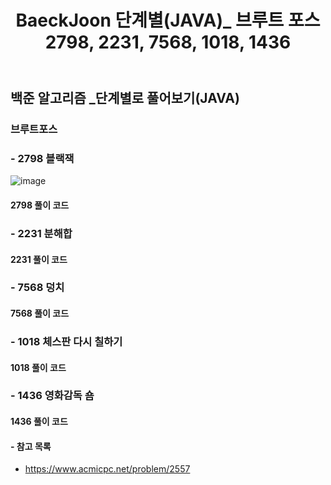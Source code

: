 ﻿---
layout: single
title: "BaeckJoon 단계별(JAVA)_ 브루트 포스 2798, 2231, 7568, 1018, 1436"
read_time: true
categories: 
 - BaeckJoon 
tags: 
 - Algorithm
 - BaeckJoon 
last_modified_at: '2021-05-26 23:21:00 +0800'
toc: true
toc_sticky: true
toc_label: 목차
---
## 백준 알고리즘 _단계별로 풀어보기(JAVA)
### 브루트포스
### - 2798 블랙잭
![image](https://user-images.githubusercontent.com/66898243/119677586-cf1c7100-be79-11eb-9e2f-033704327c7e.png)

#### 2798 풀이 코드
>  

### - 2231 분해합

#### 2231 풀이 코드
>

### - 7568 덩치

#### 7568 풀이 코드
>  

### - 1018 체스판 다시 칠하기

#### 1018 풀이 코드
>

### - 1436 영화감독 숌

#### 1436 풀이 코드
>

#### - 참고 목록
- https://www.acmicpc.net/problem/2557

